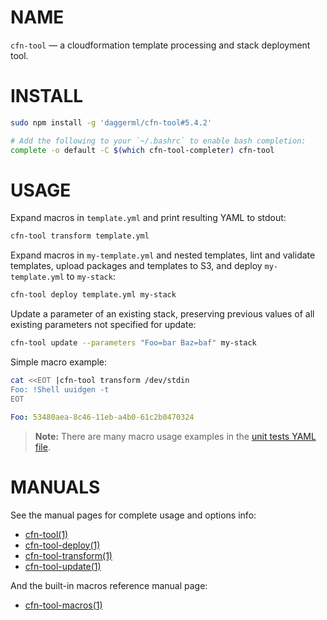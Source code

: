 <!-- vim: set ft=markdown: -->
# NAME

`cfn-tool` &mdash; a cloudformation template processing and stack deployment tool.

# INSTALL

```bash
sudo npm install -g 'daggerml/cfn-tool#5.4.2'
```

```bash
# Add the following to your `~/.bashrc` to enable bash completion:
complete -o default -C $(which cfn-tool-completer) cfn-tool
```

# USAGE

Expand macros in `template.yml` and print resulting YAML to stdout:

```bash
cfn-tool transform template.yml
```

Expand macros in `my-template.yml` and nested templates, lint and validate
templates, upload packages and templates to S3, and deploy `my-template.yml`
to `my-stack`:

```bash
cfn-tool deploy template.yml my-stack
```

Update a parameter of an existing stack, preserving previous values of all
existing parameters not specified for update:

```bash
cfn-tool update --parameters "Foo=bar Baz=baf" my-stack
```

Simple macro example:

```bash
cat <<EOT |cfn-tool transform /dev/stdin
Foo: !Shell uuidgen -t
EOT
```
```yaml
Foo: 53480aea-8c46-11eb-a4b0-61c2b0470324
```

> **Note:** There are many macro usage examples in the [unit tests YAML file][6].

# MANUALS

See the manual pages for complete usage and options info:

* [cfn-tool(1)][1]
* [cfn-tool-deploy(1)][2]
* [cfn-tool-transform(1)][3]
* [cfn-tool-update(1)][4]

And the built-in macros reference manual page:

* [cfn-tool-macros(1)][5]

[1]: http://htmlpreview.github.io/?https://github.com/daggerml/cfn-tool/blob/5.4.2/man/cfn-tool.html
[2]: http://htmlpreview.github.io/?https://github.com/daggerml/cfn-tool/blob/5.4.2/man/cfn-tool-deploy.html
[3]: http://htmlpreview.github.io/?https://github.com/daggerml/cfn-tool/blob/5.4.2/man/cfn-tool-transform.html
[4]: http://htmlpreview.github.io/?https://github.com/daggerml/cfn-tool/blob/5.4.2/man/cfn-tool-update.html
[5]: http://htmlpreview.github.io/?https://github.com/daggerml/cfn-tool/blob/5.4.2/man/cfn-tool-macros.html
[6]: https://github.com/daggerml/cfn-tool/blob/5.4.2/test/macro.tests.yml

